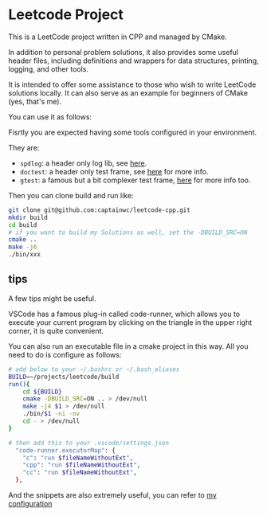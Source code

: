 # Leetcode Project

This is a LeetCode project written in CPP and managed by CMake. 

In addition to personal problem solutions, it also provides some useful header files, including definitions and wrappers for data structures, printing, logging, and other tools. 

It is intended to offer some assistance to those who wish to write LeetCode solutions locally. It can also serve as an example for beginners of CMake (yes, that's me).

You can use it as follows:

Fisrtly you are expected having some tools configured in your environment.

They are:

- `spdlog`: a header only log lib, see [here](https://github.com/gabime/spdlog).
- `doctest`: a header only test frame, see [here](https://blog.csdn.net/qq_43533638/article/details/133160638?spm=1001.2014.3001.5501) for more info.
- `gtest`: a famous but a bit complexer test frame, [here](https://blog.csdn.net/qq_43533638/article/details/133160638?spm=1001.2014.3001.5501) for more info too.

Then you can clone build and run like:

```bash
git clone git@github.com:captainwc/leetcode-cpp.git
mkdir build
cd build
# if you want to build my Solutions as well, set the -DBUILD_SRC=ON
cmake ..
make -j6
./bin/xxx
```

## tips

A few tips might be useful.

VSCode has a famous plug-in called code-runner, which allows you to execute your current program by clicking on the triangle in the upper right corner, it is quite convenient.

You can also run an executable file in a cmake project in this way. All you need to do is configure as follows:

```bash
# add below to your ~/.bashrc or ~/.bash_aliases
BUILD=~/projects/leetcode/build
run(){
    cd ${BUILD}
    cmake -DBUILD_SRC=ON .. > /dev/null
    make -j4 $1 > /dev/null
    ./bin/$1 -ni -nv 
    cd - > /dev/null
} 

# then add this to your .vscode/settings.json
  "code-runner.executorMap": {
    "c": "run $fileNameWithoutExt",
    "cpp": "run $fileNameWithoutExt",
    "cc": "run $fileNameWithoutExt",
  },
```

And the snippets are also extremely useful, you can refer to [my configuration](https://blog.csdn.net/qq_43533638/article/details/134010380)